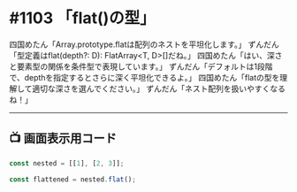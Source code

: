 # #1103 「flat()の型」

四国めたん「Array.prototype.flatは配列のネストを平坦化します。」
ずんだん「型定義はflat<D extends number = 1>(depth?: D): FlatArray<T, D>[]だね。」
四国めたん「はい、深さと要素型の関係を条件型で表現しています。」
ずんだん「デフォルトは1段階で、depthを指定するとさらに深く平坦化できるよ。」
四国めたん「flatの型を理解して適切な深さを選んでください。」
ずんだん「ネスト配列を扱いやすくなるね！」

---

## 📺 画面表示用コード

```typescript
const nested = [[1], [2, 3]];

const flattened = nested.flat();
```
